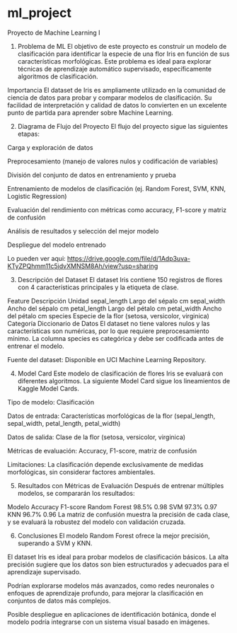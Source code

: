 # ml_project
Proyecto de Machine Learning I 

1. Problema de ML
El objetivo de este proyecto es construir un modelo de clasificación para identificar la especie de una flor Iris en función de sus características morfológicas. Este problema es ideal para explorar técnicas de aprendizaje automático supervisado, específicamente algoritmos de clasificación.

Importancia
El dataset de Iris es ampliamente utilizado en la comunidad de ciencia de datos para probar y comparar modelos de clasificación. Su facilidad de interpretación y calidad de datos lo convierten en un excelente punto de partida para aprender sobre Machine Learning.

2. Diagrama de Flujo del Proyecto
El flujo del proyecto sigue las siguientes etapas:

Carga y exploración de datos

Preprocesamiento (manejo de valores nulos y codificación de variables)

División del conjunto de datos en entrenamiento y prueba

Entrenamiento de modelos de clasificación (ej. Random Forest, SVM, KNN, Logistic Regression)

Evaluación del rendimiento con métricas como accuracy, F1-score y matriz de confusión

Análisis de resultados y selección del mejor modelo

Despliegue del modelo entrenado

Lo pueden ver aqui: https://drive.google.com/file/d/1Adp3uva-KTyZPQhmm11c5idvXMNSM8Ah/view?usp=sharing

3. Descripción del Dataset
El dataset Iris contiene 150 registros de flores con 4 características principales y la etiqueta de clase.

Feature	Descripción	Unidad
sepal_length	Largo del sépalo	cm
sepal_width	Ancho del sépalo	cm
petal_length	Largo del pétalo	cm
petal_width	Ancho del pétalo	cm
species	Especie de la flor (setosa, versicolor, virginica)	Categoría
Diccionario de Datos
El dataset no tiene valores nulos y las características son numéricas, por lo que requiere preprocesamiento mínimo. La columna species es categórica y debe ser codificada antes de entrenar el modelo.

Fuente del dataset: Disponible en UCI Machine Learning Repository.

4. Model Card
Este modelo de clasificación de flores Iris se evaluará con diferentes algoritmos. La siguiente Model Card sigue los lineamientos de Kaggle Model Cards.

Tipo de modelo: Clasificación 

Datos de entrada: Características morfológicas de la flor (sepal_length, sepal_width, petal_length, petal_width)

Datos de salida: Clase de la flor (setosa, versicolor, virginica)

Métricas de evaluación: Accuracy, F1-score, matriz de confusión

Limitaciones: La clasificación depende exclusivamente de medidas morfológicas, sin considerar factores ambientales.


5. Resultados con Métricas de Evaluación
Después de entrenar múltiples modelos, se compararán los resultados:


Modelo	         Accuracy	F1-score
Random Forest	98.5%	0.98
SVM	            97.3%	0.97
KNN	             96.7%	0.96
La matriz de confusión muestra la precisión de cada clase, y se evaluará la robustez del modelo con validación cruzada.

6. Conclusiones
El modelo Random Forest ofrece la mejor precisión, superando a SVM y KNN.

El dataset Iris es ideal para probar modelos de clasificación básicos. La alta precisión sugiere que los datos son bien estructurados y adecuados para el aprendizaje supervisado.

Podrían explorarse modelos más avanzados, como redes neuronales o enfoques de aprendizaje profundo, para mejorar la clasificación en conjuntos de datos más complejos.

Posible despliegue en aplicaciones de identificación botánica, donde el modelo podría integrarse con un sistema visual basado en imágenes.